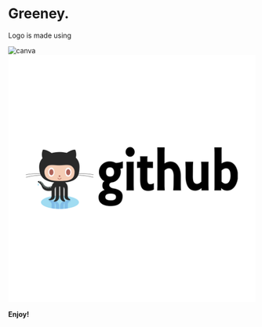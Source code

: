 # **Greeney.** 

Logo is made using 

<img src="https://img.shields.io/badge/Canva-%2300C4CC.svg?&style=for-the-badge&logo=Canva&logoColor=white" alt="canva">

<img src="Github Logo.png">

**Enjoy!**
